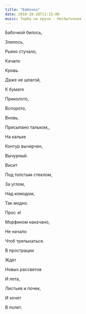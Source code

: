 ```yaml
---
title: "Бабочка"
date: 2010-10-28T11:15:00
music: Торба на круче - Несбыточная
---
```


Бабочкой билось,

Злилось,

Рьяно стучало,

Качало

Кровь.

Даже не шпагой,

К бумаге

Приколото,

Вспорото,

Вновь.



Присыпано тальком,,

На кальке

Контур вычерчен,

Вычурный.

Висит

Под толстым стеклом,

За углом,

Над комодом,

Так модно.

Прос<span style="color:white;font-size:smaller;">т</span>и!



Морфином накачано,

Не начало

Чтоб трепыхаться.

В прострации

Ждет

Новых рассветов

И лета,

Листьев и почек,

И хочет

В полет.
